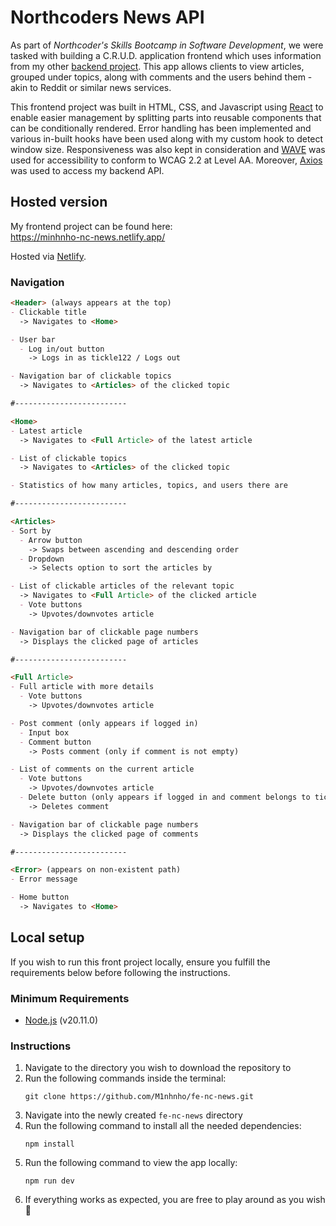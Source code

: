 # Northcoders News API
As part of *Northcoder's Skills Bootcamp in Software Development*, we were tasked with building a C.R.U.D. application frontend which uses information from my other [backend project](https://github.com/M1nhnho/be-nc-news). This app allows clients to view articles, grouped under topics, along with comments and the users behind them - akin to Reddit or similar news services.

This frontend project was built in HTML, CSS, and Javascript using [React](https://react.dev/) to enable easier management by splitting parts into reusable components that can be conditionally rendered. Error handling has been implemented and various in-built hooks have been used along with my custom hook to detect window size. Responsiveness was also kept in consideration and [WAVE](https://wave.webaim.org/) was used for accessibility to conform to WCAG 2.2 at Level AA. Moreover, [Axios](https://axios-http.com/) was used to access my backend API.

## Hosted version
My frontend project can be found here:  
https://minhnho-nc-news.netlify.app/

Hosted via [Netlify](https://www.netlify.com/).

### Navigation
```md
<Header> (always appears at the top)
- Clickable title
  -> Navigates to <Home>

- User bar
  - Log in/out button
    -> Logs in as tickle122 / Logs out

- Navigation bar of clickable topics
  -> Navigates to <Articles> of the clicked topic

#-------------------------

<Home>
- Latest article
  -> Navigates to <Full Article> of the latest article

- List of clickable topics
  -> Navigates to <Articles> of the clicked topic

- Statistics of how many articles, topics, and users there are

#-------------------------

<Articles>
- Sort by
  - Arrow button
    -> Swaps between ascending and descending order
  - Dropdown
    -> Selects option to sort the articles by

- List of clickable articles of the relevant topic
  -> Navigates to <Full Article> of the clicked article
  - Vote buttons
    -> Upvotes/downvotes article

- Navigation bar of clickable page numbers
  -> Displays the clicked page of articles

#-------------------------

<Full Article>
- Full article with more details
  - Vote buttons
    -> Upvotes/downvotes article

- Post comment (only appears if logged in)
  - Input box
  - Comment button
    -> Posts comment (only if comment is not empty)

- List of comments on the current article
  - Vote buttons
    -> Upvotes/downvotes article
  - Delete button (only appears if logged in and comment belongs to tickle122)
    -> Deletes comment

- Navigation bar of clickable page numbers
  -> Displays the clicked page of comments

#-------------------------

<Error> (appears on non-existent path)
- Error message

- Home button
  -> Navigates to <Home>

```

## Local setup
If you wish to run this front project locally, ensure you fulfill the requirements below before following the instructions.

### Minimum Requirements
- [Node.js](https://nodejs.org/en/download) (v20.11.0)

### Instructions
1. Navigate to the directory you wish to download the repository to
2. Run the following commands inside the terminal:
    ```
    git clone https://github.com/M1nhnho/fe-nc-news.git
    ```
3. Navigate into the newly created `fe-nc-news` directory
4. Run the following command to install all the needed dependencies:
    ```
    npm install
    ```
5. Run the following command to view the app locally:
    ```
    npm run dev
    ```
6. If everything works as expected, you are free to play around as you wish 🎉